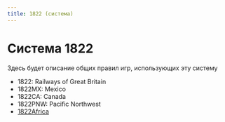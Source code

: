 ```yaml
---
title: 1822 (система)
---
```


# Cистема 1822

Здесь будет описание общих правил игр, использующих эту систему

- 1822: Railways of Great Britain
- 1822MX: Mexico
- 1822CA: Canada
- 1822PNW: Pacific Northwest
- [1822Africa](./1822africa)
